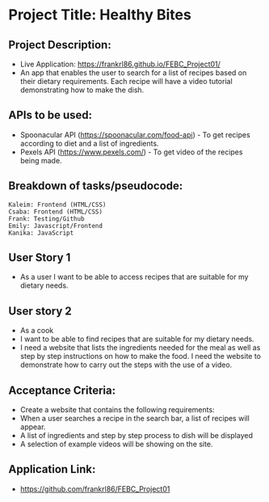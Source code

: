 # Project Title: Healthy Bites

## Project Description:

- Live Application: https://frankrl86.github.io/FEBC_Project01/
- An app that enables the user to search for a list of recipes based on their dietary requirements. Each recipe will have a video tutorial demonstrating how to make the dish.

## APIs to be used:

- Spoonacular API (https://spoonacular.com/food-api) - To get recipes according to diet and a list of ingredients.
- Pexels API (https://www.pexels.com/) - To get video of the recipes being made.

## Breakdown of tasks/pseudocode:

    Kaleim: Frontend (HTML/CSS)
    Csaba: Frontend (HTML/CSS)
    Frank: Testing/Github
    Emily: Javascript/Frontend
    Kanika: JavaScript

## User Story 1

- As a user I want to be able to access recipes that are suitable for my dietary needs.

## User story 2

- As a cook
- I want to be able to find recipes that are suitable for my dietary needs.
- I need a website that lists the ingredients needed for the meal as well as step by step instructions on how to make the food. I need the website to demonstrate how to carry out the steps with the use of a video.

## Acceptance Criteria: 

- Create a website that contains the following requirements:
- When a user searches a recipe in the search bar, a list of recipes will appear.
- A list of ingredients and step by step process to dish will be displayed
- A selection of example videos will be showing on the site.

## Application Link:
- https://github.com/frankrl86/FEBC_Project01

